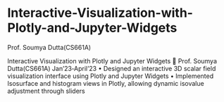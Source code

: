 # Interactive-Visualization-with-Plotly-and-Jupyter-Widgets
Prof. Soumya Dutta(CS661A)



Interactive Visualization with Plotly and Jupyter Widgets  Prof. Soumya Dutta(CS661A) Jan’23‑April’23
• Designed an interactive 3D scalar field visualization interface using Plotly and Jupyter Widgets
• Implemented Isosurface and histogram views in Plotly, allowing dynamic isovalue adjustment through sliders
